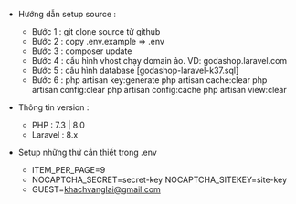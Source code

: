 * Hướng dẫn setup source :
    - Bước 1 : git clone source từ github
    - Bước 2 : copy .env.example => .env
    - Bước 3 : composer update
    - Bước 4 : cấu hình vhost chạy domain ảo. VD: godashop.laravel.com
    - Bước 5 : cấu hình database [godashop-laravel-k37.sql]
    - Bước 6 : 
               php artisan key:generate
               php artisan cache:clear
               php artisan config:clear
               php artisan config:cache
               php artisan view:clear

* Thông tin version : 
    - PHP : 7.3 | 8.0
    - Laravel : 8.x

* Setup những thứ cần thiết trong .env
    - ITEM_PER_PAGE=9
    - NOCAPTCHA_SECRET=secret-key
      NOCAPTCHA_SITEKEY=site-key
    - GUEST=khachvanglai@gmail.com
